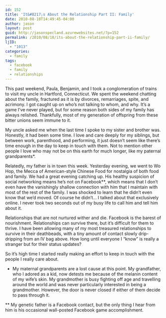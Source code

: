 ```yaml
---
id: 152
title: 'It&#8217;s About the Relationship Part II: Family'
date: 2010-08-18T14:49:45-04:00
author: jason
layout: post
guid: http://jasonspecland.azurewebsites.net/?p=152
permalink: /2010/08/18/its-about-the-relationship-part-ii-family/
ljID:
  - "1013"
categories:
  - family
tags:
  - facebook
  - family
  - relationships
---
```

This past weekend, Paula, Benjamin, and I took a conglomeration of trains to visit my uncle in Hartford, Connecticut. We spent the weekend chatting about the family, fractured as it is by divorces, remarriages, spite, and acrimony. I got caught up on who&#8217;s not talking to whom, and why. It&#8217;s a game I&#8217;ve never played, but for some reason both sides of my family has always relished. Thankfully, most of my generation of offspring from these bitter unions seem immune to it.

My uncle asked me when the last time I spoke to my sister and brother was. Honestly, it had been some time. I love and care deeply for my siblings, but between work, parenthood, and performing, it just doesn&#8217;t seem like there&#8217;s time enough in the day to keep in touch with them. Not to mention other people I love who may not be on this earth for much longer, like my paternal grandparents*. 

Relatedly, my father is in town this week. Yesterday evening, we went to Wo Hop, the Mecca of American-style Chinese Food for nostalgia of both food and family. We had a great evening catching up. His healthy suspicion of social networking means he&#8217;s not on Facebook**, which means that I don&#8217;t even have the vanishingly shallow connection with him that I maintain with most of the rest of the family. I was shocked to learn that he didn&#8217;t even know that we&#8217;d moved. Of course he didn&#8217;t&#8230; I talked about that exclusively online. I never took two seconds out of my busy life to call him and tell him about it.

Relationships that are not nurtured wither and die. Facebook is the barest of nourishment. Relationships can survive there, but it&#8217;s difficult for them to thrive. I have been allowing many of my most treasured relationships to survive in their deathbeads, with a tiny amount of contact slowly drip-dripping from an IV bag above. How long until everyone I &#8220;know&#8221; is really a stranger but for their status updates?

So it&#8217;s high time I started really making an effort to keep in touch with the people I really care about.

* My maternal grandparents are a lost cause at this point. My grandfather, who I adored as a kid, now detests me because of the melanin content of my wife&#8217;s skin. My grandmother is busy fighting off age and travelling around the world and was never particularly interested in being a grandmother. However, the door is never closed if either of them decide to pass through it.

** My genetic father is a Facebook contact, but the only thing I hear from him is his occasional wall-posted Facebook game accomplishment.